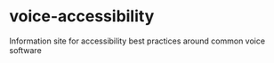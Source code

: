 # voice-accessibility
Information site for accessibility best practices around common voice software
